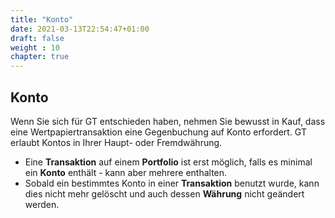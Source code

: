 ```yaml
---
title: "Konto"
date: 2021-03-13T22:54:47+01:00
draft: false
weight : 10
chapter: true
---
```

## Konto
Wenn Sie sich für GT entschieden haben, nehmen Sie bewusst in Kauf, dass eine Wertpapiertransaktion eine Gegenbuchung auf Konto erfordert. GT erlaubt Kontos in Ihrer Haupt- oder Fremdwährung.
+ Eine **Transaktion** auf einem **Portfolio** ist erst möglich, falls es minimal ein **Konto** enthält - kann aber  mehrere enthalten.
+ Sobald ein bestimmtes Konto in einer **Transaktion** benutzt wurde, kann dies nicht mehr gelöscht und auch dessen **Währung** nicht geändert werden.
